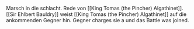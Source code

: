 Marsch in die schlacht. Rede von [[King Tomas (the Pincher) Algathinet]]. [[Sir Ehlbert Bauldry]] weist [[King Tomas (the Pincher) Algathinet]] auf die ankommenden Gegner hin. Gegner charges sie a und das Battle was joined.